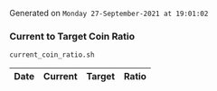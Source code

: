 Generated on `Monday 27-September-2021 at 19:01:02`

### Current to Target Coin Ratio
`current_coin_ratio.sh`

Date|Current|Target|Ratio
---|---|---|---
